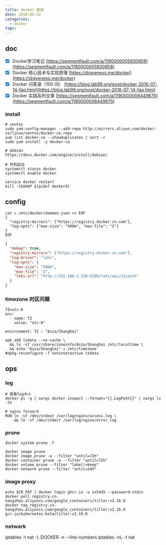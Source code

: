 ```yaml
---
title: docker 基础
date: 2018-03-22
categories:
  - docker
tags:
---
```


## doc

- [x] Docker学习笔记 [https://segmentfault.com/a/1190000005930858](https://segmentfault.com/a/1190000005930858)
- [x] Docker 核心技术与实现原理 [https://draveness.me/docker](https://draveness.me/docker)
- [x] Docker 问答录（100 问） [https://blog.lab99.org/post/docker-2016-07-14-faq.html](https://blog.lab99.org/post/docker-2016-07-14-faq.html)
- [x] Docker 实践系列文章 [https://segmentfault.com/a/1190000006449675](https://segmentfault.com/a/1190000006449675)

### install

```shell
# centos
sudo yum-config-manager --add-repo http://mirrors.aliyun.com/docker-ce/linux/centos/docker-ce.repo
yum list docker-ce --showduplicates | sort -r
sudo yum install -y docker-ce

# debian
https://docs.docker.com/engine/install/debian/

# 开机启动
systemctl status docker
systemctl enable docker

service docker restart
kill -SIGHUP $(pidof dockerd)
```

## config

```shell
cat > /etc/docker/daemon.json << EOF
{
  "registry-mirrors": ["https://registry.docker-cn.com"],
  "log-opts": {"max-size": "500m", "max-file": "2"}
}
EOF
```

```json
{
  "debug": true,
  "registry-mirrors": ["https://registry.docker-cn.com"],
  "log-driver": "loki",
  "log-opts": {
    "max-size": "500m",
    "max-file": "2",
    "loki-url": "http://192.168.2.238:3100/loki/api/v1/push"
  }
}
```

### timezone 时区问题
```shell
TZ=utc-8
env:
  - name: TZ
    value: "utc-8"

environment: TZ : "Asia/Shanghai"

apk add tzdata --no-cache \
  && ln -sf /usr/share/zoneinfo/Asia/Shanghai /etc/localtime \
  && echo "Asia/Shanghai" > /etc/timezone
#dpkg-reconfigure -f noninteractive tzdata
```

## ops

### log
```shell
# 查看log大小
docker ps -q | xargs docker inspect --format="{{.LogPath}}" | xargs ls -lh

# nginx forword
RUN ln -sf /dev/stdout /var/log/nginx/access.log \
	&& ln -sf /dev/stderr /var/log/nginx/error.log
```

### prune

```shell
docker system prune -f

docker image prune
docker image prune -a --filter "until=72h"
docker container prune -a --filter "until=72h"
docker volume prune --filter "label!=keep"
docker network prune --filter "until=24h"
```

### image proxy

```shell
echo $CR_PAT | docker login ghcr.io -u zx5435 --password-stdin
docker pull registry.cn-hangzhou.aliyuncs.com/google_containers/tiller:v2.16.0
docker tag registry.cn-hangzhou.aliyuncs.com/google_containers/tiller:v2.16.0 gcr.io/kubernetes-helm/tiller:v2.16.0
```

### network
iptables -t nat -L DOCKER -n --line-numbers
iptables -nL -t nat
